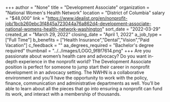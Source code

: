 +++
author = "None"
title = "Development Associate"
organization = "National Women's Health Network"
location = "District of Columbia"
salary = "$48,000"
link = "https://www.idealist.org/en/nonprofit-job/1bcb260ebc3f4845a723044a76a862d4-development-associate-national-womens-health-network-washington"
sort_date = "2022-03-29"
created_at = "March 29, 2022"
closing_date = "April 1, 2022"
a_job_type = ["Full Time"]
b_benefits = ["Health Insurance","Dental","Vision","Paid Vacation"]
c_feedback = ""
aa_degrees_required = "Bachelor's degree required"
thumbnail = "../../images/LOGO_9f8f7614.png"
+++
Are you passionate about women’s health care and advocacy? Do you want in-depth experience in the nonprofit world? The Development Associate position is perfect for someone to jump start their career in nonprofit development in an advocacy setting. The NWHN is a collaborative environment and you’ll have the opportunity to work with the policy, finance, communication and administrative departments as well. You’ll be able to learn about all the pieces that go into ensuring a nonprofit can fund its work, and interact with a membership of thousands.